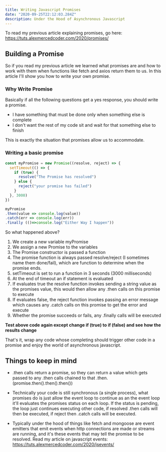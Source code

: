 ```yaml
---
title: Writing Javascript Promises
date: "2020-09-25T22:12:03.284Z"
description: Under the Hood of Asynchronous Javascript
---
```


To read my previous article explaining promises, go here:
https://tuts.alexmercedcoder.com/2020/promises/

## Building a Promise

So if you read my previous article we learned what promises are and how to work with them when functions like fetch and axios return them to us. In this article I'll show you how to write your own promise.

### Why Write Promise

Basically if all the following questions get a yes response, you should write a promise.

- I have something that must be done only when something else is complete
- I don't want the rest of my code sit and wait for that something else to finish

This is exactly the situation that promises allow us to accommodate.

### Writing a basic promise

```js
const myPromise = new Promise((resolve, reject) => {
  setTimeout(() => {
    if (true) {
      resolve("The Promise has resolved")
    } else {
      reject("your promise has failed")
    }
  }, 3000)
})

myPromise
.then(value => console.log(value))
.catch(err => console.log(err))
.finally (()=>console.log("Either Way I happen"))
```

So what happened above?

1. We create a new variable myPromise
2. We assign a new Promise to the variables
3. The Promise constructor is passed a function
4. The promise function is always passed resolve/reject (I sometimes name them done/fail), which are function to determine when the promise ends.
5. setTimeout is set to run a function in 3 seconds (3000 milliseconds)
6. At the end of timeout an if statement is evaluated
7. If evaluates true the resolve function invokes sending a string value as the promises value, this would then allow any .then calls on this promise to execute
8. If evaluates false, the reject function invokes passing an error message which causes any .catch calls on this promise to get the error and execute
9. Whether the promise succeeds or fails, any .finally calls will be executed

**Test above code again except change if (true) to if (false) and see how the results change**

That's it, wrap any code whose completing should trigger other code in a promise and enjoy the world of asynchronous javascript.

## Things to keep in mind

- .then calls return a promise, so they can return a value which gets passed to any .then calls chained to that .then. (promise.then().then().then())

- Technically your code is still synchronous (a single process), what promises do is just allow the event loop to continue as an the event loop it'll evaluates the promises status on each loop. If the status is pending, the loop just continues executing other code, if resolved .then calls will then be executed, if reject then .catch calls will be executed.

- Typically under the hood of things like fetch and mongoose are event emitters that emit events when http connections are made or streams are running, and it's these events that may tell the promise to be resolved. Read my article on javascript events: https://tuts.alexmercedcoder.com/2020/jsevents/